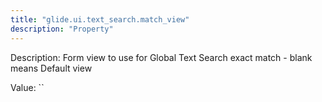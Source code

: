 ```yaml
---
title: "glide.ui.text_search.match_view"
description: "Property"
---
```


Description: Form view to use for Global Text Search exact match - blank means Default view

Value: ``